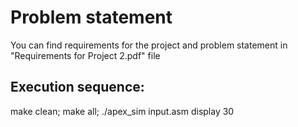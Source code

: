 Problem statement
=================

You can find requirements for the project and problem statement in "Requirements for Project 2.pdf" file

Execution sequence:
-----
make clean; make all; ./apex_sim input.asm display 30
